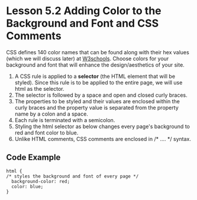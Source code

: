 # Lesson 5.2 Adding Color to the Background and Font and CSS Comments

CSS defines 140 color names that can be found along with their hex values \(which we will discuss later\) at [W3schools](http://www.w3schools.com/colors/colors_names.asp). Choose colors for your background and font that will enhance the design/aesthetics of your site.

1. A CSS rule is applied to a **selector** \(the HTML element that will be styled\). Since this rule is to be applied to the entire page, we will use html as the selector.
2. The selector is followed by a space and open and closed curly braces.
3. The properties to be styled and their values are enclosed within the curly braces and the property value is separated from the property name by a colon and a space.
4. Each rule is terminated with a semicolon.
5. Styling the html selector as below changes every page's background to red and font color to blue.
6. Unlike HTML comments, CSS comments are enclosed in /\* .... \*/ syntax.

## Code Example

```text
html {
/* styles the background and font of every page */
  background-color: red;
  color: blue;
}
```



